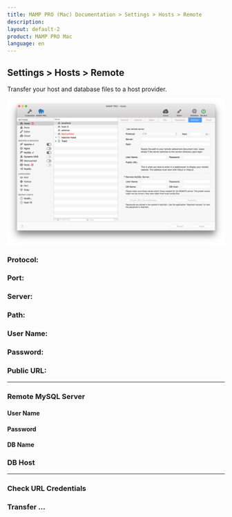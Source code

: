 ```yaml
---
title: MAMP PRO (Mac) Documentation > Settings > Hosts > Remote
description: 
layout: default-2
product: MAMP PRO Mac
language: en
---
```


## Settings > Hosts > Remote

Transfer your host and database files to a host provider. 

![MAMP](/en/MAMP-PRO-Mac_5/Settings/Hosts/Remote/Remote.png)


### Protocol:

### Port:

### Server:

### Path:

### User Name:

### Password:

### Public URL:

---

### Remote MySQL Server

#### User Name

#### Password

#### DB Name

### DB Host

---

### Check URL Credentials

### Transfer ... 



